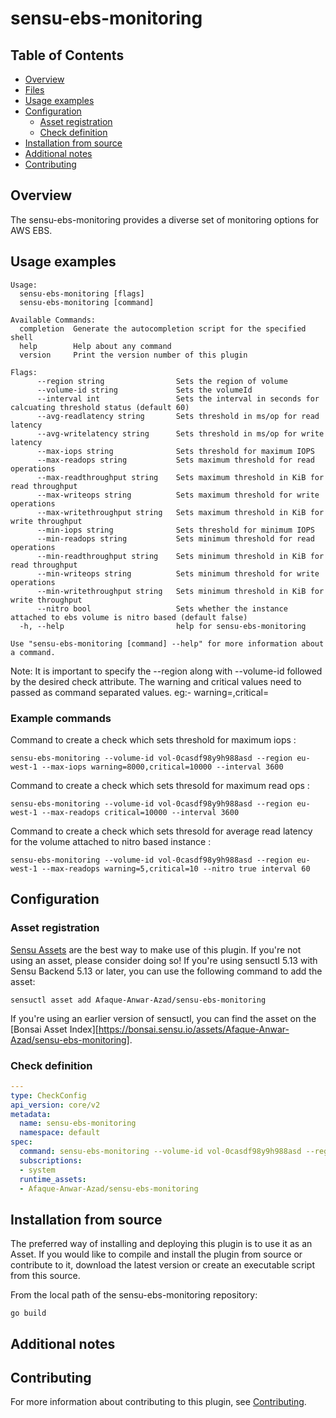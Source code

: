 # sensu-ebs-monitoring

## Table of Contents
- [Overview](#overview)
- [Files](#files)
- [Usage examples](#usage-examples)
- [Configuration](#configuration)
  - [Asset registration](#asset-registration)
  - [Check definition](#check-definition)
- [Installation from source](#installation-from-source)
- [Additional notes](#additional-notes)
- [Contributing](#contributing)

## Overview

The sensu-ebs-monitoring provides a diverse set of monitoring options for AWS EBS. 

## Usage examples

```
Usage:
  sensu-ebs-monitoring [flags]
  sensu-ebs-monitoring [command]

Available Commands:
  completion  Generate the autocompletion script for the specified shell
  help        Help about any command
  version     Print the version number of this plugin

Flags:
      --region string                Sets the region of volume
      --volume-id string             Sets the volumeId
      --interval int                 Sets the interval in seconds for calcuating threshold status (default 60)
      --avg-readlatency string       Sets threshold in ms/op for read latency 
      --avg-writelatency string      Sets threshold in ms/op for write latency
      --max-iops string              Sets threshold for maximum IOPS
      --max-readops string           Sets maximum threshold for read operations
      --max-readthroughput string    Sets maximum threshold in KiB for read throughput
      --max-writeops string          Sets maximum threshold for write operations
      --max-writethroughput string   Sets maximum threshold in KiB for write throughput
      --min-iops string              Sets threshold for minimum IOPS
      --min-readops string           Sets minimum threshold for read operations
      --min-readthroughput string    Sets minimum threshold in KiB for read throughput
      --min-writeops string          Sets minimum threshold for write operations
      --min-writethroughput string   Sets minimum threshold in KiB for write throughput
      --nitro bool                   Sets whether the instance attached to ebs volume is nitro based (default false)
  -h, --help                         help for sensu-ebs-monitoring

Use "sensu-ebs-monitoring [command] --help" for more information about a command.
```

Note: It is important to specify the --region along with --volume-id followed by the desired check attribute.
The warning and critical values need to passed as command separated values. eg:- warning=<warningValue>,critical=<criticalValue>

### Example commands
Command to create a check which sets threshold for maximum iops :
```
sensu-ebs-monitoring --volume-id vol-0casdf98y9h988asd --region eu-west-1 --max-iops warning=8000,critical=10000 --interval 3600
```

Command to create a check which sets thresold for maximum read ops :
```
sensu-ebs-monitoring --volume-id vol-0casdf98y9h988asd --region eu-west-1 --max-readops critical=10000 --interval 3600
```

Command to create a check which sets thresold for average read latency for the volume attached to nitro based instance :
```
sensu-ebs-monitoring --volume-id vol-0casdf98y9h988asd --region eu-west-1 --max-readops warning=5,critical=10 --nitro true interval 60 
```




## Configuration

### Asset registration

[Sensu Assets][10] are the best way to make use of this plugin. If you're not using an asset, please
consider doing so! If you're using sensuctl 5.13 with Sensu Backend 5.13 or later, you can use the
following command to add the asset:

```
sensuctl asset add Afaque-Anwar-Azad/sensu-ebs-monitoring
```

If you're using an earlier version of sensuctl, you can find the asset on the [Bonsai Asset Index][https://bonsai.sensu.io/assets/Afaque-Anwar-Azad/sensu-ebs-monitoring].

### Check definition

```yml
---
type: CheckConfig
api_version: core/v2
metadata:
  name: sensu-ebs-monitoring
  namespace: default
spec:
  command: sensu-ebs-monitoring --volume-id vol-0casdf98y9h988asd --region eu-west-1 --max-readops critical=10000
  subscriptions:
  - system
  runtime_assets:
  - Afaque-Anwar-Azad/sensu-ebs-monitoring
```

## Installation from source

The preferred way of installing and deploying this plugin is to use it as an Asset. If you would
like to compile and install the plugin from source or contribute to it, download the latest version
or create an executable script from this source.

From the local path of the sensu-ebs-monitoring repository:

```
go build
```

## Additional notes

## Contributing

For more information about contributing to this plugin, see [Contributing][1].

[1]: https://github.com/sensu/sensu-go/blob/master/CONTRIBUTING.md
[2]: https://github.com/sensu/sensu-plugin-sdk
[3]: https://github.com/sensu-plugins/community/blob/master/PLUGIN_STYLEGUIDE.md
[4]: https://github.com/Afaque-Anwar-Azad/sensu-ebs-monitoring/blob/master/.github/workflows/release.yml
[5]: https://github.com/Afaque-Anwar-Azad/sensu-ebs-monitoring/actions
[6]: https://docs.sensu.io/sensu-go/latest/reference/checks/
[7]: https://github.com/sensu/check-plugin-template/blob/master/main.go
[8]: https://bonsai.sensu.io/
[9]: https://github.com/sensu/sensu-plugin-tool
[10]: https://docs.sensu.io/sensu-go/latest/reference/assets/
